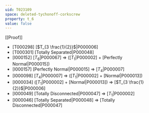 ```yaml
---
uid: T023109
space: deleted-tychonoff-corkscrew
property: t_6
value: false
---
```

[[Proof]]

* [T000298] [$T_{3 \frac{1}{2}}$|P000006]
* [T000301] [Totally Separated|P000048]
* [I000152] [$T_6$|P000067] => ([$T_1$|P000002] + [Perfectly Normal|P000015])
* [I000157] [Perfectly Normal|P000015] => [$T_4$|P000007]
* [I000098] [$T_4$|P000007] => ([$T_1$|P000002] + [Normal|P000013])
* [I000034] ([$T_1$|P000002] + [Normal|P000013]) => [$T_{3 \frac{1}{2}}$|P000006]
* [I000049] [Totally Disconnected|P000047] => [$T_1$|P000002]
* [I000046] [Totally Separated|P000048] => [Totally Disconnected|P000047]

